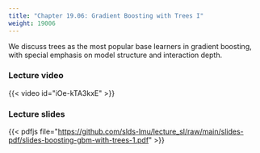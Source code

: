 ```yaml
---
title: "Chapter 19.06: Gradient Boosting with Trees I"
weight: 19006
---
```

We discuss trees as the most popular base learners in gradient boosting, with special emphasis on model structure and interaction depth.

<!--more-->

### Lecture video

{{< video id="iOe-kTA3kxE" >}}

### Lecture slides

{{< pdfjs file="https://github.com/slds-lmu/lecture_sl/raw/main/slides-pdf/slides-boosting-gbm-with-trees-1.pdf" >}}
